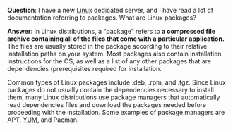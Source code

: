 **Question**: I have a new [Linux](http://www.internetblog.org.uk/tag/linux) dedicated server, and I have read a lot of documentation referring to packages. What are Linux packages?

**Answer**: In Linux distributions, a “package” refers to **a compressed file archive containing all of the files that come with a particular application.** The files are usually stored in the package according to their relative installation paths on your system. Most packages also contain installation instructions for the OS, as well as a list of any other packages that are dependencies (prerequisites required for installation.

Common types of Linux packages include .deb, .rpm, and .tgz. Since Linux packages do not usually contain the dependencies necessary to install them, many Linux distributions use package managers that automatically read dependencies files and download the packages needed before proceeding with the installation. Some examples of package managers are APT, [YUM](http://www.internetblog.org.uk/tag/yum), and Pacman.
